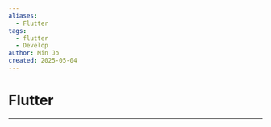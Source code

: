 ```yaml
---
aliases:
  - Flutter
tags:
  - flutter
  - Develop
author: Min Jo
created: 2025-05-04
---
```


# Flutter 
---


